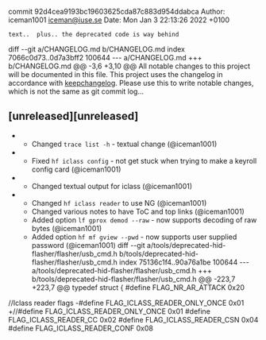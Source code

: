 commit 92d4cea9193bc19603625cda87c883d954ddabca
Author: iceman1001 <iceman@iuse.se>
Date:   Mon Jan 3 22:13:26 2022 +0100

    text..  plus.. the deprecated code is way behind

diff --git a/CHANGELOG.md b/CHANGELOG.md
index 7066c0d73..0d7a3bff2 100644
--- a/CHANGELOG.md
+++ b/CHANGELOG.md
@@ -3,6 +3,10 @@ All notable changes to this project will be documented in this file.
 This project uses the changelog in accordance with [keepchangelog](http://keepachangelog.com/). Please use this to write notable changes, which is not the same as git commit log...
 
 ## [unreleased][unreleased]
+ - Changed `trace list -h` - textual change (@iceman1001)
+ - Fixed `hf iclass config` - not get stuck when trying to make a keyroll config card (@iceman1001)
+ - Changed textual output for iclass (@iceman1001)
+ - Changed `hf iclass reader` to use NG (@iceman1001)
  - Changed various notes to have ToC and top links (@iceman1001)
  - Added option `lf gprox demod --raw` - now supports decoding of raw bytes (@iceman1001)
  - Added option `hf mf gview --pwd` - now supports user supplied password (@iceman1001)
diff --git a/tools/deprecated-hid-flasher/flasher/usb_cmd.h b/tools/deprecated-hid-flasher/flasher/usb_cmd.h
index 75136c1f4..90a76a1be 100644
--- a/tools/deprecated-hid-flasher/flasher/usb_cmd.h
+++ b/tools/deprecated-hid-flasher/flasher/usb_cmd.h
@@ -223,7 +223,7 @@ typedef struct {
 #define FLAG_NR_AR_ATTACK       0x20
 
 //Iclass reader flags
-#define FLAG_ICLASS_READER_ONLY_ONCE    0x01
+//#define FLAG_ICLASS_READER_ONLY_ONCE    0x01
 #define FLAG_ICLASS_READER_CC           0x02
 #define FLAG_ICLASS_READER_CSN          0x04
 #define FLAG_ICLASS_READER_CONF         0x08
